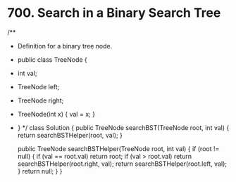 # 700. Search in a Binary Search Tree

/\*\*

* Definition for a binary tree node.
* public class TreeNode {
* int val;
* TreeNode left;
* TreeNode right;
* TreeNode\(int x\) { val = x; }
* } \*/ class Solution { public TreeNode searchBST\(TreeNode root, int val\) { return searchBSTHelper\(root, val\); }

  public TreeNode searchBSTHelper\(TreeNode root, int val\) { if \(root != null\) { if \(val == root.val\) return root; if \(val &gt; root.val\) return searchBSTHelper\(root.right, val\); return searchBSTHelper\(root.left, val\); } return null; } }

